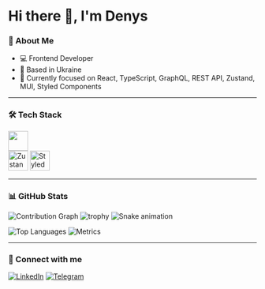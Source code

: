 # Hi there 👋, I'm Denys

### 🚀 About Me
- 💻 Frontend  Developer
- 📍 Based in Ukraine
- 🌱 Currently focused on React, TypeScript, GraphQL, REST API, Zustand, MUI, Styled Components

---

### 🛠 Tech Stack
<p>
  <img src="https://skillicons.dev/icons?i=html,css,js,ts,react,nextjs,graphql,redux,mui,figma,git" style="height:40px; min-height:40px;"/>
  <br/>
  <img src="https://img.shields.io/badge/Zustand-181717?style=flat&logo=react&logoColor=white" style="height:40px; min-height:40px;" alt="Zustand"/>
  <img src="https://img.shields.io/badge/Styled--Components-DB7093?style=flat&logo=styled-components&logoColor=white" style="height:40px; min-height:40px;" alt="Styled Components"/>
</p>

---

### 📊 GitHub Stats

![Contribution Graph](https://github-readme-activity-graph.vercel.app/graph?username=DenysKoliak11&theme=github-compact&count_private=true)
![trophy](https://github-profile-trophy.vercel.app/?username=DenysKoliak11&theme=radical&no-frame=true&row=1&column=6)
![Snake animation](https://github.com/DenysKoliak11/DenysKoliak11/blob/output/github-contribution-grid-snake.svg)

![Top Languages](https://github-readme-stats.vercel.app/api/top-langs/?username=DenysKoliak11&layout=compact&theme=radical)
![Metrics](https://metrics.lecoq.io/DenysKoliak11?template=classic&isocalendar=1&languages=1&activity=1&followup=1&stars=1&base=header,activity,community,repositories&base.indepth=false&base.hireable=false&isocalendar.duration=half-year&config.timezone=Europe%2FKyiv)

---

### 🔗 Connect with me
[![LinkedIn](https://img.shields.io/badge/LinkedIn-blue?style=flat&logo=linkedin&logoColor=white)](https://www.linkedin.com/in/denys-koliak/)
[![Telegram](https://img.shields.io/badge/Telegram-2CA5E0?style=flat&logo=telegram&logoColor=white)](https://t.me/denys_koliak)

